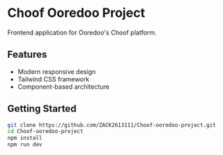# Choof Ooredoo Project

Frontend application for Ooredoo's Choof platform.

## Features
- Modern responsive design
- Tailwind CSS framework
- Component-based architecture

## Getting Started
```bash
git clone https://github.com/ZACK2613111/Choof-ooredoo-project.git
cd Choof-ooredoo-project
npm install
npm run dev